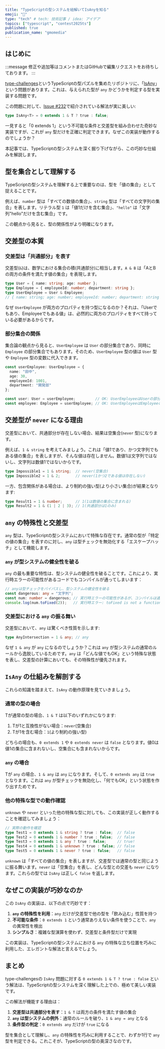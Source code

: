 ```yaml
---
title: "TypeScriptの型システムを紐解いてIsAnyを知る"
emoji: "🔖"
type: "tech" # tech: 技術記事 / idea: アイデア
topics: ["typescript", "contest2025ts"]
published: true
publication_name: "gmomedia"
---
```


## はじめに

:::message
修正や追加等はコメントまたはGitHubで編集リクエストをお待ちしております。
:::

[type-challenges](https://github.com/type-challenges/type-challenges)というTypeScriptの型パズルを集めたリポジトリに、「[IsAny](https://github.com/type-challenges/type-challenges/blob/main/questions/00223-hard-isany/README.ja.md)」という問題があります。これは、与えられた型が `any` かどうかを判定する型を実装する問題です。

この問題に対して、[Issue #232](https://github.com/type-challenges/type-challenges/issues/232)で紹介されている解法が実に美しい:

```typescript
type IsAny<T> = 0 extends 1 & T ? true : false;
```

一見すると「0 extends 1」という不可能な条件と交差型を組み合わせた奇妙な実装ですが、これが `any` 型だけを正確に判定できます。なぜこの実装が動作するのでしょうか？

本記事では、TypeScriptの型システムを深く掘り下げながら、この巧妙な仕組みを解説します。

## 型を集合として理解する

TypeScriptの型システムを理解する上で重要なのは、型を「値の集合」として捉えることです。

例えば、`number` 型は「すべての数値の集合」、`string` 型は「すべての文字列の集合」を表します。リテラル型 `1` は「値1だけを含む集合」、`"hello"` は「文字列"hello"だけを含む集合」です。

この観点から見ると、型の関係性がより明確になります。

## 交差型の本質

### 交差型は「共通部分」を表す

交差型(`&`)は、数学における集合の積(共通部分)に相当します。`A & B` は「AとBの両方の条件を満たす値の集合」を表現します。

```typescript
type User = { name: string; age: number };
type Employee = { employeeId: number; department: string };
type UserEmployee = User & Employee;
// { name: string; age: number; employeeId: number; department: string }
```

なぜ `UserEmployee` が両方のプロパティを持つ型になるのか？それは、「Userでもあり、Employeeでもある値」は、必然的に両方のプロパティをすべて持っている必要があるからです。

### 部分集合の関係

集合論の観点から見ると、`UserEmployee` は `User` の部分集合であり、同時に `Employee` の部分集合でもあります。そのため、`UserEmployee` 型の値は `User` 型や `Employee` 型の変数に代入できます。

```typescript
const userEmployee: UserEmployee = {
  name: "田中",
  age: 30,
  employeeId: 1001,
  department: "開発部"
};

const user: User = userEmployee;         // OK: UserEmployeeはUserの部分集合
const employee: Employee = userEmployee; // OK: UserEmployeeはEmployeeの部分集合
```

## 交差型が `never` になる理由

交差型において、共通部分が存在しない場合、結果は空集合(`never` 型)になります。

例えば、`1 & string` を考えてみましょう。これは「値1であり、かつ文字列でもある値の集合」を表しますが、そんな値は存在しません。数値1は文字列ではないし、文字列は数値1ではないからです。

```typescript
type Impossible1 = 1 & string;  // never(空集合)
type Impossible2 = 1 & 2;       // never(1かつ2である値は存在しない)
```

一方、包含関係がある場合は、より制約の強い型(より小さい集合)が結果となります:

```typescript
type Result1 = 1 & number;      // 1(1は数値の集合に含まれる)
type Result2 = 1 & (1 | 2 | 3); // 1(共通部分は1のみ)
```

## `any` の特殊性と交差型

`any` 型は、TypeScriptの型システムにおいて特殊な存在です。通常の型が「特定の値の集合」を表すのに対し、`any` は型チェックを無効化する「エスケープハッチ」として機能します。

### `any` が型システムの健全性を破る

`any` の最も重要な特性は、型システムの健全性を破ることです。これにより、実行時エラーの可能性があるコードでもコンパイルが通ってしまいます：

```typescript
// anyは型チェックをバイパスし、型システムの健全性を破る
const dangerous: any = "文字列";
const num: number = dangerous; // 実行時エラーの可能性があるが、コンパイルは通る
console.log(num.toFixed(2));   // 実行時エラー: toFixed is not a function
```

### 交差型における `any` の振る舞い

交差型において、`any` は驚くべき性質を示します:

```typescript
type AnyIntersection = 1 & any; // any
```

なぜ `1 & any` が `any` になるのでしょうか？これは `any` が型システムの通常のルールから逸脱しているためです。`any` は「どんな値でもOK」という特殊な状態を表し、交差型の計算においても、その特殊性が優先されます。

## `IsAny` の仕組みを解剖する

これらの知識を踏まえて、`IsAny` の動作原理を見ていきましょう。

### 通常の型の場合

Tが通常の型の場合、`1 & T` は以下のいずれかになります:

1. Tが1と互換性がない場合：`never`(空集合)
2. Tが1を含む場合：`1`(より制約の強い型)

どちらの場合も、`0 extends 1` や `0 extends never` は `false` となります。値0は値1の集合に含まれないし、空集合にも含まれないからです。

### `any` の場合

Tが `any` の場合、`1 & any` は `any` になります。そして、`0 extends any` は `true` となります。これは `any` が型チェックを無効化し、「何でもOK」という状態を作り出すためです。

### 他の特殊な型での動作確認

`unknown` や `never` といった他の特殊な型に対しても、この実装が正しく動作することを確認してみましょう：

```typescript
// 実際の動作を確認
type Test1 = 0 extends 1 & string ? true : false;  // false
type Test2 = 0 extends 1 & number ? true : false;  // false
type Test3 = 0 extends 1 & any ? true : false;     // true!
type Test4 = 0 extends 1 & unknown ? true : false; // false
type Test5 = 0 extends 1 & never ? true : false;   // false
```

`unknown` は「すべての値の集合」を表しますが、交差型では通常の型と同じように振る舞います。`never` は「空集合」を表し、どんな型との交差も `never` になります。これらの型では `IsAny` は正しく `false` を返します。

## なぜこの実装が巧妙なのか

この `IsAny` の実装は、以下の点で巧妙です：

1. **`any` の特殊性を利用**：`any` だけが交差型で他の型を「飲み込む」性質を持つ
2. **不可能な条件**：`0 extends 1` という通常ありえない条件を使うことで、`any` の異常性を検出
3. **シンプルさ**：複雑な型演算を使わず、交差型と条件型だけで実現

この実装は、TypeScriptの型システムにおける `any` の特殊な立ち位置を巧みに利用した、エレガントな解法と言えるでしょう。

## まとめ

type-challengesの `IsAny` 問題に対する `0 extends 1 & T ? true : false` という解法は、TypeScriptの型システムを深く理解した上での、極めて美しい実装です。

この解法が機能する理由は：

1. **交差型は共通部分を表す**：`1 & T` は両方の条件を満たす値の集合
2. **`any` は型システムの例外**：通常のルールを破り、`1 & any = any` となる
3. **条件型の判定**：`0 extends any` だけが `true` になる

型を集合として理解し、`any` の特殊性を巧みに利用することで、わずか1行で `any` 型を判定できる。これこそが、TypeScriptの型の奥深さなのです。
